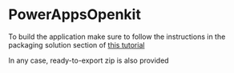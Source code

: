 # PowerAppsOpenkit

To build the application make sure to follow the instructions in the packaging solution section of [this tutorial](https://learn.microsoft.com/en-us/power-apps/developer/component-framework/implementing-controls-using-typescript)

In any case, ready-to-export zip is also provided
